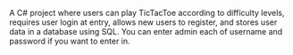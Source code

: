 A C# project where users can play TicTacToe according to difficulty levels, requires user login at entry, allows new users to register, and stores user data in a database using SQL. You can enter admin each of username and password if you want to enter in.
